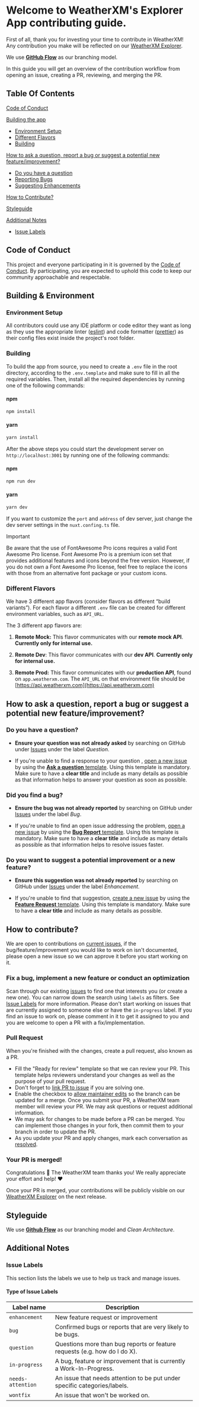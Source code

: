 # Welcome to WeatherXM's Explorer App contributing guide.

First of all, thank you for investing your time to contribute in WeatherXM! Any contribution you
make will be reflected on
our [WeatherXM Explorer](https://explorer.weatherxm.com).

We use **[GitHub Flow](https://githubflow.github.io/)** as our branching model.

In this guide you will get an overview of the contribution workflow from opening an issue, creating
a PR, reviewing, and merging the PR.

## Table Of Contents

[Code of Conduct](#code-of-conduct)

[Building the app](#building--environment)

- [Environment Setup](#environment-setup)
- [Different Flavors](#different-flavors)
- [Building](#building)

[How to ask a question, report a bug or suggest a potential new feature/improvement?](#how-to-ask-a-question-report-a-bug-or-suggest-a-potential-new-featureimprovement)

- [Do you have a question](#do-you-have-a-question)
- [Reporting Bugs](#did-you-find-a-bug)
- [Suggesting Enhancements](#do-you-want-to-suggest-a-potential-improvement-or-a-new-feature)

[How to Contribute?](#how-to-contribute)

[Styleguide](#styleguide)

[Additional Notes](#additional-notes)

- [Issue Labels](#issue-labels)

## Code of Conduct

This project and everyone participating in it is governed by the
[Code of Conduct](https://github.com/WeatherXM/explorer/blob/main/CODE_OF_CONDUCT.md).
By participating, you are expected to uphold this code to keep our community approachable and
respectable.

## Building & Environment

### Environment Setup

All contributors could use any IDE platform or code editor they want as long as they use the appropriate linter ([eslint](https://eslint.org)) and code formatter ([prettier](https://prettier.io)) as their config files exist inside the project's root folder.

### Building

To build the app from source, you need to create a `.env` file in the root directory, according to the `.env.template` and make sure to fill in all the required variables. Then, install all the required dependencies by running one of the following commands:

#### npm

```bash
npm install
```

#### yarn

```bash
yarn install
```

After the above steps you could start the development server on `http://localhost:3001` by running one of the following commands:

#### npm

```bash
npm run dev
```

#### yarn

```bash
yarn dev
```

If you want to customize the `port` and `address` of dev server, just change the dev server settings in the `nuxt.confing.ts` file.

> [!IMPORTANT]
> Be aware that the use of FontAwesome Pro icons requires a valid Font Awesome Pro license. Font Awesome Pro is a premium icon set that provides additional features and icons beyond the free version. However, if you do not own a Font Awesome Pro license, feel free to replace the icons with those from an alternative font package or your custom icons.

### Different Flavors

We have 3 different app flavors (consider flavors as different “build variants”). For each flavor a
different `.env` file can be created for different environment variables, such as `API_URL`.

The 3 different app flavors are:

1. **Remote Mock:** This flavor communicates with our **remote mock API**.
   **Currently only for internal use.**

2. **Remote Dev**: This flavor communicates with our **dev API**.
   **Currently only for internal use.**

3. **Remote Prod:** This flavor communicates with our **production API**, found
   on `app.weatherxm.com`. The `API_URL` on that environment file should
   be [https://api.weatherxm.com](https://api.weatherxm.com)

## How to ask a question, report a bug or suggest a potential new feature/improvement?

### **Do you have a question?**

- **Ensure your question was not already asked** by searching on GitHub
  under [Issues](https://github.com/WeatherXM/explorer/issues) under the
  label _Question_.

- If you're unable to find a response to your
  question , [open a new issue](https://github.com/WeatherXM/explorer/issues/new) by using
  the [**Ask a question** template](https://github.com/WeatherXM/explorer/blob/main/.github/ISSUE_TEMPLATE/ask_a_question.md).
  Using this template is mandatory. Make sure to have a **clear title** and include as many details
  as possible as that information helps to answer your question as soon as possible.

### **Did you find a bug?**

- **Ensure the bug was not already reported** by searching on GitHub
  under [Issues](https://github.com/WeatherXM/explorer/issues) under the label
  _Bug_.

- If you're unable to find an open issue addressing the
  problem, [open a new issue](https://github.com/WeatherXM/explorer/issues/new) by using
  the [**Bug Report** template](https://github.com/WeatherXM/explorer/blob/main/.github/ISSUE_TEMPLATE/bug_report.md).
  Using this template is mandatory. Make sure to have a **clear title** and include as many details
  as possible as that information helps to resolve issues faster.

### **Do you want to suggest a potential improvement or a new feature?**

- **Ensure this suggestion was not already reported** by searching on GitHub
  under [Issues](https://github.com/WeatherXM/explorer/issues) under the
  label _Enhancement_.

- If you're unable to find that
  suggestion, [create a new issue](https://github.com/WeatherXM/explorer/issues/newhttps://github.com/WeatherXM/beta-issue-tracker/issues/new/choose)
  by using the [**Feature Request** template](https://github.com/WeatherXM/explorer/blob/main/.github/ISSUE_TEMPLATE/feature_request.md).
  Using this template is mandatory. Make sure to have a **clear title** and include as many details
  as possible.

## How to contribute?

We are open to contributions on [current issues](https://github.com/WeatherXM/explorer/issues),
if the bug/feature/improvement you would like to work on isn't documented, please open a new issue
so we can approve it before you start working on it.

### Fix a bug, implement a new feature or conduct an optimization

Scan through our existing [issues](https://github.com/WeatherXM/explorer/issues) to find one that
interests you (or create a new one). You can narrow down the search using `labels` as filters.
See [Issue Labels](#issue-labels) for more information. Please don't start working
on issues that are currently assigned to someone else or have the `in-progress` label. If you find
an issue to work on, please comment in it to get it assigned to you and you are welcome to open a PR
with a fix/implementation.

### Pull Request

When you're finished with the changes, create a pull request, also known as a PR.

- Fill the "Ready for review" template so that we can review your PR. This template helps reviewers
  understand your changes as well as the purpose of your pull request.
- Don't forget
  to [link PR to issue](https://docs.github.com/en/issues/tracking-your-work-with-issues/linking-a-pull-request-to-an-issue)
  if you are solving one.
- Enable the checkbox
  to [allow maintainer edits](https://docs.github.com/en/github/collaborating-with-issues-and-pull-requests/allowing-changes-to-a-pull-request-branch-created-from-a-fork)
  so the branch can be updated for a merge.
  Once you submit your PR, a WeatherXM team member will review your PR. We may ask questions or
  request additional information.
- We may ask for changes to be made before a PR can be merged. You can implement those changes in
  your fork, then commit them to your branch in order to update the PR.
- As you update your PR and apply changes, mark each conversation
  as [resolved](https://docs.github.com/en/github/collaborating-with-issues-and-pull-requests/commenting-on-a-pull-request#resolving-conversations).

### Your PR is merged!

Congratulations 🥳 The WeatherXM team thanks you! We really appreciate your effort and help! ♥️

Once your PR is merged, your contributions will be publicly visible on
our [WeatherXM Explorer](https://explorer.weatherxm.com) on the next
release.

## Styleguide

We use **[Github Flow](https://githubflow.github.io/)** as our branching model and _Clean
Architecture_.

## Additional Notes

### Issue Labels

This section lists the labels we use to help us track and manage issues.

#### Type of Issue Labels

| Label name        | Description                                                               |
| ----------------- | ------------------------------------------------------------------------- |
| `enhancement`     | New feature request or improvement                                        |
| `bug`             | Confirmed bugs or reports that are very likely to be bugs.                |
| `question`        | Questions more than bug reports or feature requests (e.g. how do I do X). |
| `in-progress`     | A bug, feature or improvement that is currently a Work-In-Progress.       |
| `needs-attention` | An issue that needs attention to be put under specific categories/labels. |
| `wontfix`         | An issue that won't be worked on.                                         |
